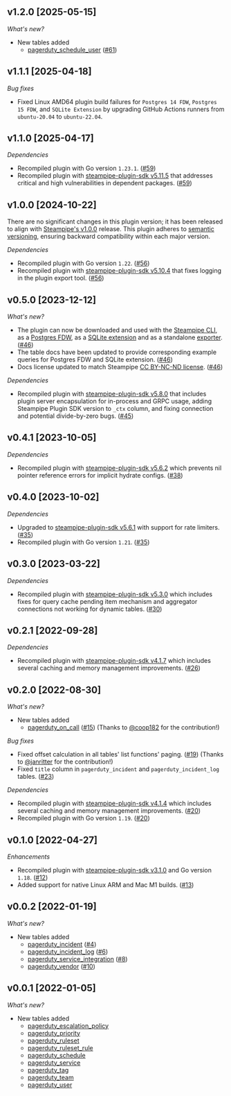 ## v1.2.0 [2025-05-15]

_What's new?_

- New tables added
  - [pagerduty_schedule_user](https://hub.steampipe.io/plugins/turbot/pagerduty/tables/pagerduty_schedule_user) ([#61](https://github.com/turbot/steampipe-plugin-pagerduty/pull/61))

## v1.1.1 [2025-04-18]

_Bug fixes_

- Fixed Linux AMD64 plugin build failures for `Postgres 14 FDW`, `Postgres 15 FDW`, and `SQLite Extension` by upgrading GitHub Actions runners from `ubuntu-20.04` to `ubuntu-22.04`.

## v1.1.0 [2025-04-17]

_Dependencies_

- Recompiled plugin with Go version `1.23.1`. ([#59](https://github.com/turbot/steampipe-plugin-pagerduty/pull/59))
- Recompiled plugin with [steampipe-plugin-sdk v5.11.5](https://github.com/turbot/steampipe-plugin-sdk/blob/v5.11.5/CHANGELOG.md#v5115-2025-03-31) that addresses critical and high vulnerabilities in dependent packages. ([#59](https://github.com/turbot/steampipe-plugin-pagerduty/pull/59))

## v1.0.0 [2024-10-22]

There are no significant changes in this plugin version; it has been released to align with [Steampipe's v1.0.0](https://steampipe.io/changelog/steampipe-cli-v1-0-0) release. This plugin adheres to [semantic versioning](https://semver.org/#semantic-versioning-specification-semver), ensuring backward compatibility within each major version.

_Dependencies_

- Recompiled plugin with Go version `1.22`. ([#56](https://github.com/turbot/steampipe-plugin-pagerduty/pull/56))
- Recompiled plugin with [steampipe-plugin-sdk v5.10.4](https://github.com/turbot/steampipe-plugin-sdk/blob/develop/CHANGELOG.md#v5104-2024-08-29) that fixes logging in the plugin export tool. ([#56](https://github.com/turbot/steampipe-plugin-pagerduty/pull/56))

## v0.5.0 [2023-12-12]

_What's new?_

- The plugin can now be downloaded and used with the [Steampipe CLI](https://steampipe.io/docs), as a [Postgres FDW](https://steampipe.io/docs/steampipe_postgres/overview), as a [SQLite extension](https://steampipe.io/docs//steampipe_sqlite/overview) and as a standalone [exporter](https://steampipe.io/docs/steampipe_export/overview). ([#46](https://github.com/turbot/steampipe-plugin-pagerduty/pull/46))
- The table docs have been updated to provide corresponding example queries for Postgres FDW and SQLite extension. ([#46](https://github.com/turbot/steampipe-plugin-pagerduty/pull/46))
- Docs license updated to match Steampipe [CC BY-NC-ND license](https://github.com/turbot/steampipe-plugin-pagerduty/blob/main/docs/LICENSE). ([#46](https://github.com/turbot/steampipe-plugin-pagerduty/pull/46))

_Dependencies_

- Recompiled plugin with [steampipe-plugin-sdk v5.8.0](https://github.com/turbot/steampipe-plugin-sdk/blob/main/CHANGELOG.md#v580-2023-12-11) that includes plugin server encapsulation for in-process and GRPC usage, adding Steampipe Plugin SDK version to `_ctx` column, and fixing connection and potential divide-by-zero bugs. ([#45](https://github.com/turbot/steampipe-plugin-pagerduty/pull/45))

## v0.4.1 [2023-10-05]

_Dependencies_

- Recompiled plugin with [steampipe-plugin-sdk v5.6.2](https://github.com/turbot/steampipe-plugin-sdk/blob/main/CHANGELOG.md#v562-2023-10-03) which prevents nil pointer reference errors for implicit hydrate configs. ([#38](https://github.com/turbot/steampipe-plugin-pagerduty/pull/38))

## v0.4.0 [2023-10-02]

_Dependencies_

- Upgraded to [steampipe-plugin-sdk v5.6.1](https://github.com/turbot/steampipe-plugin-sdk/blob/main/CHANGELOG.md#v561-2023-09-29) with support for rate limiters. ([#35](https://github.com/turbot/steampipe-plugin-pagerduty/pull/35))
- Recompiled plugin with Go version `1.21`. ([#35](https://github.com/turbot/steampipe-plugin-pagerduty/pull/35))

## v0.3.0 [2023-03-22]

_Dependencies_

- Recompiled plugin with [steampipe-plugin-sdk v5.3.0](https://github.com/turbot/steampipe-plugin-sdk/blob/main/CHANGELOG.md#v530-2023-03-16) which includes fixes for query cache pending item mechanism and aggregator connections not working for dynamic tables. ([#30](https://github.com/turbot/steampipe-plugin-pagerduty/pull/30))

## v0.2.1 [2022-09-28]

_Dependencies_

- Recompiled plugin with [steampipe-plugin-sdk v4.1.7](https://github.com/turbot/steampipe-plugin-sdk/blob/main/CHANGELOG.md#v417-2022-09-08) which includes several caching and memory management improvements. ([#26](https://github.com/turbot/steampipe-plugin-pagerduty/pull/26))

## v0.2.0 [2022-08-30]

_What's new?_

- New tables added
  - [pagerduty_on_call](https://hub.steampipe.io/plugins/turbot/pagerduty/tables/pagerduty_on_call) ([#15](https://github.com/turbot/steampipe-plugin-pagerduty/pull/15)) (Thanks to [@coop182](https://github.com/coop182) for the contribution!)

_Bug fixes_

- Fixed offset calculation in all tables' list functions' paging. ([#19](https://github.com/turbot/steampipe-plugin-pagerduty/pull/19)) (Thanks to [@janritter](https://github.com/janritter) for the contribution!)
- Fixed `title` column in `pagerduty_incident` and `pagerduty_incident_log` tables. ([#23](https://github.com/turbot/steampipe-plugin-pagerduty/pull/23))

_Dependencies_

- Recompiled plugin with [steampipe-plugin-sdk v4.1.4](https://github.com/turbot/steampipe-plugin-sdk/blob/main/CHANGELOG.md#v414-2022-08-26) which includes several caching and memory management improvements. ([#20](https://github.com/turbot/steampipe-plugin-pagerduty/pull/20))
- Recompiled plugin with Go version `1.19`. ([#20](https://github.com/turbot/steampipe-plugin-pagerduty/pull/20))

## v0.1.0 [2022-04-27]

_Enhancements_

- Recompiled plugin with [steampipe-plugin-sdk v3.1.0](https://github.com/turbot/steampipe-plugin-sdk/blob/main/CHANGELOG.md#v310--2022-03-30) and Go version `1.18`. ([#12](https://github.com/turbot/steampipe-plugin-pagerduty/pull/12))
- Added support for native Linux ARM and Mac M1 builds. ([#13](https://github.com/turbot/steampipe-plugin-pagerduty/pull/13))

## v0.0.2 [2022-01-19]

_What's new?_

- New tables added
  - [pagerduty_incident](https://hub.steampipe.io/plugins/turbot/pagerduty/tables/pagerduty_incident) ([#4](https://github.com/turbot/steampipe-plugin-pagerduty/pull/4))
  - [pagerduty_incident_log](https://hub.steampipe.io/plugins/turbot/pagerduty/tables/pagerduty_incident_log) ([#6](https://github.com/turbot/steampipe-plugin-pagerduty/pull/6))
  - [pagerduty_service_integration](https://hub.steampipe.io/plugins/turbot/pagerduty/tables/pagerduty_service_integration) ([#8](https://github.com/turbot/steampipe-plugin-pagerduty/pull/8))
  - [pagerduty_vendor](https://hub.steampipe.io/plugins/turbot/pagerduty/tables/pagerduty_vendor) ([#10](https://github.com/turbot/steampipe-plugin-pagerduty/pull/10))

## v0.0.1 [2022-01-05]

_What's new?_

- New tables added
  - [pagerduty_escalation_policy](https://hub.steampipe.io/plugins/turbot/pagerduty/tables/pagerduty_escalation_policy)
  - [pagerduty_priority](https://hub.steampipe.io/plugins/turbot/pagerduty/tables/pagerduty_priority)
  - [pagerduty_ruleset](https://hub.steampipe.io/plugins/turbot/pagerduty/tables/pagerduty_ruleset)
  - [pagerduty_ruleset_rule](https://hub.steampipe.io/plugins/turbot/pagerduty/tables/pagerduty_ruleset_rule)
  - [pagerduty_schedule](https://hub.steampipe.io/plugins/turbot/pagerduty/tables/pagerduty_schedule)
  - [pagerduty_service](https://hub.steampipe.io/plugins/turbot/pagerduty/tables/pagerduty_service)
  - [pagerduty_tag](https://hub.steampipe.io/plugins/turbot/pagerduty/tables/pagerduty_tag)
  - [pagerduty_team](https://hub.steampipe.io/plugins/turbot/pagerduty/tables/pagerduty_team)
  - [pagerduty_user](https://hub.suserpipe.io/plugins/turbot/pagerduty/tables/pagerduty_user)
